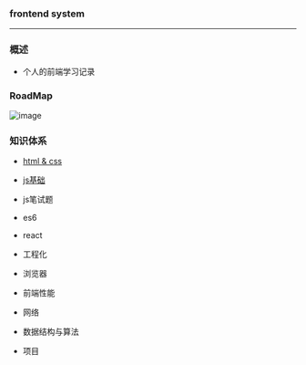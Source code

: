 ### frontend system

---

### 概述

- 个人的前端学习记录

### RoadMap

![image]('./assets/前端知识体系.png')

### 知识体系

- [html & css](https://github.com/coderzelin/frontend-stystem/blob/master/html%20%26%20css.md)

- [js基础](https://github.com/coderzelin/frontend-stystem/blob/master/js%20%E5%9F%BA%E7%A1%80.md)

- js笔试题

- es6

- react

- 工程化

- 浏览器

- 前端性能

- 网络

- 数据结构与算法

- 项目

  
